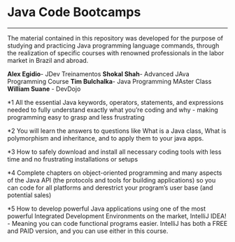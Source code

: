 # Java Code Bootcamps
***
The material contained in this repository was developed for the purpose of studying and practicing Java programming language commands, through the realization of specific courses with renowned professionals in the labor market in Brazil and abroad.

**Alex Egidio**- JDev Treinamentos
**Shokal Shah**- Advanced JAva Programming Course
**Tim Bulchalka**- Java Programming MAster Class 
**William Suane** - DevDojo


*1 All the essential Java keywords, operators, statements, and expressions needed to fully understand exactly what you’re coding and why - making programming easy to grasp and less frustrating

*2 You will learn the answers to questions like What is a Java class, What is polymorphism and inheritance, and to apply them to your java apps.

*3 How to safely download and install all necessary coding tools with less time and no frustrating installations or setups

*4 Complete chapters on object-oriented programming and many aspects of the Java API (the protocols and tools for building applications) so you can code for all platforms and derestrict your program’s user base (and potential sales)

*5 How to develop powerful Java applications using one of the most powerful Integrated Development Environments on the market, IntelliJ IDEA! - Meaning you can code functional programs easier.  IntelliJ has both a FREE and PAID version, and you can use either in this course.
